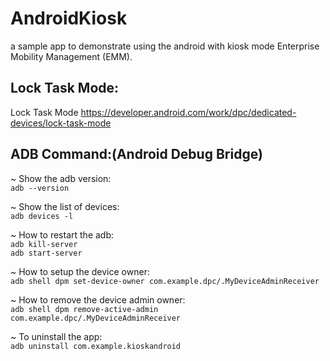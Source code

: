 # AndroidKiosk
a sample app to demonstrate using the android with kiosk mode Enterprise Mobility Management (EMM).

## Lock Task Mode:
Lock Task Mode https://developer.android.com/work/dpc/dedicated-devices/lock-task-mode


## ADB Command:(Android Debug Bridge)
~ Show the adb version:\
```adb --version```

~ Show the list of devices:\
```adb devices -l```

~ How to restart the adb:\
```adb kill-server``` <br />
```adb start-server```

~ How to setup the device owner:\
```adb shell dpm set-device-owner com.example.dpc/.MyDeviceAdminReceiver```

~ How to remove the device admin owner:\
```adb shell dpm remove-active-admin com.example.dpc/.MyDeviceAdminReceiver```

~ To uninstall the app:\
```adb uninstall com.example.kioskandroid```



